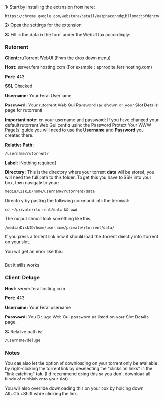 
**1:** Start by installing the extension from here:

~~~
https://chrome.google.com/webstore/detail/oabphaconndgibllomdcjbfdghcmenci
~~~

**2:** Open the settings for the extension.

**3:** Fill in the data in the form under the WebUI tab accordingly:

### Rutorrent

**Client:** ruTorrent WebUI (From the drop down menu)

**Host:** server.feralhosting.com (For example : aphrodite.feralhosting.com)

**Port:** 443

**SSL** Checked

**Username:** Your Feral Username

**Password:** Your rutorrent Web Gui Password (as shown on your Slot Details page for rutorrent)

**Important note:** on your username and password: If you have changed your default rutorrent Web Gui config using the [Password Protect Your WWW Page(s)](https://www.feralhosting.com/faq/view?question=22) guide you will need to use the **Username** and **Password** you created there.

**Relative Path:** 

~~~
/username/rutorrent/
~~~

**Label:** [Nothing required]

**Directory:** This is the directory where your torrent **data** will be stored, you will need the full path to this folder.
To get this you have to SSH into your box, then navigate to your:

~~~
media/DiskID/home/username/rutorrent/data
~~~

Directory by pasting the following command into the terminal: 

~~~
cd ~/private/rtorrent/data && pwd
~~~

The output should look something like this:

~~~
/media/DiskID/home/username/private/rtorrent/data/
~~~

If you press a torrent link now it should load the .torrent directly into rtorrent
on your slot.

You will get an error like this:

![]()

But it stills works.

### Client: Deluge

**Host:** server.feralhosting.com

**Port:** 443

**Username:** Your Feral username

**Password:** You Deluge Web Gui password as listed on your Slot Details page.


**3:** Relative path is:

~~~
/username/deluge
~~~

### Notes

You can also let the option of downloading on your torrent only be available by right-clicking
the torrent link by deselecting the "clicks on links" in the "link catching" tab.
(I'd recommend doing this so you don't download all kinds of rubbish onto your slot)

You will also override downloading this on your box by holding down Alt+Ctrl+Shift
while clicking the link.



